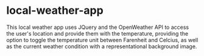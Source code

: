 # local-weather-app

This local weather app uses JQuery and the OpenWeather API to access the user's location and provide them with the temperature, providing the option to toggle the temperature unit between Farenheit and Celcius, as well as the current weather condition with a representational background image.


